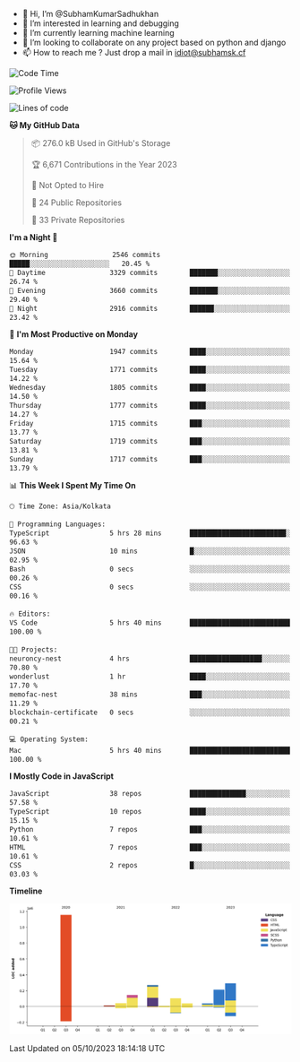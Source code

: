 - 👋 Hi, I’m @SubhamKumarSadhukhan
- 👀 I’m interested in learning and debugging
- 🌱 I’m currently learning machine learning
- 💞️ I’m looking to collaborate on any project based on python and django
- 📫 How to reach me ?
      Just drop a mail in idiot@subhamsk.cf

<!---
SubhamKumarSadhukhan/SubhamKumarSadhukhan is a ✨ special ✨ repository because its `README.md` (this file) appears on your GitHub profile.
You can click the Preview link to take a look at your changes.
--->


<!--START_SECTION:waka-->
![Code Time](http://img.shields.io/badge/Code%20Time-1%2C587%20hrs%2038%20mins-blue)

![Profile Views](http://img.shields.io/badge/Profile%20Views-20-blue)

![Lines of code](https://img.shields.io/badge/From%20Hello%20World%20I%27ve%20Written-2.3%20million%20lines%20of%20code-blue)

**🐱 My GitHub Data** 

> 📦 276.0 kB Used in GitHub's Storage 
 > 
> 🏆 6,671 Contributions in the Year 2023
 > 
> 🚫 Not Opted to Hire
 > 
> 📜 24 Public Repositories 
 > 
> 🔑 33 Private Repositories 
 > 
**I'm a Night 🦉** 

```text
🌞 Morning                2546 commits        █████░░░░░░░░░░░░░░░░░░░░   20.45 % 
🌆 Daytime                3329 commits        ███████░░░░░░░░░░░░░░░░░░   26.74 % 
🌃 Evening                3660 commits        ███████░░░░░░░░░░░░░░░░░░   29.40 % 
🌙 Night                  2916 commits        ██████░░░░░░░░░░░░░░░░░░░   23.42 % 
```
📅 **I'm Most Productive on Monday** 

```text
Monday                   1947 commits        ████░░░░░░░░░░░░░░░░░░░░░   15.64 % 
Tuesday                  1771 commits        ████░░░░░░░░░░░░░░░░░░░░░   14.22 % 
Wednesday                1805 commits        ████░░░░░░░░░░░░░░░░░░░░░   14.50 % 
Thursday                 1777 commits        ████░░░░░░░░░░░░░░░░░░░░░   14.27 % 
Friday                   1715 commits        ███░░░░░░░░░░░░░░░░░░░░░░   13.77 % 
Saturday                 1719 commits        ███░░░░░░░░░░░░░░░░░░░░░░   13.81 % 
Sunday                   1717 commits        ███░░░░░░░░░░░░░░░░░░░░░░   13.79 % 
```


📊 **This Week I Spent My Time On** 

```text
🕑︎ Time Zone: Asia/Kolkata

💬 Programming Languages: 
TypeScript               5 hrs 28 mins       ████████████████████████░   96.63 % 
JSON                     10 mins             █░░░░░░░░░░░░░░░░░░░░░░░░   02.95 % 
Bash                     0 secs              ░░░░░░░░░░░░░░░░░░░░░░░░░   00.26 % 
CSS                      0 secs              ░░░░░░░░░░░░░░░░░░░░░░░░░   00.16 % 

🔥 Editors: 
VS Code                  5 hrs 40 mins       █████████████████████████   100.00 % 

🐱‍💻 Projects: 
neuroncy-nest            4 hrs               ██████████████████░░░░░░░   70.80 % 
wonderlust               1 hr                ████░░░░░░░░░░░░░░░░░░░░░   17.70 % 
memofac-nest             38 mins             ███░░░░░░░░░░░░░░░░░░░░░░   11.29 % 
blockchain-certificate   0 secs              ░░░░░░░░░░░░░░░░░░░░░░░░░   00.21 % 

💻 Operating System: 
Mac                      5 hrs 40 mins       █████████████████████████   100.00 % 
```

**I Mostly Code in JavaScript** 

```text
JavaScript               38 repos            ██████████████░░░░░░░░░░░   57.58 % 
TypeScript               10 repos            ████░░░░░░░░░░░░░░░░░░░░░   15.15 % 
Python                   7 repos             ███░░░░░░░░░░░░░░░░░░░░░░   10.61 % 
HTML                     7 repos             ███░░░░░░░░░░░░░░░░░░░░░░   10.61 % 
CSS                      2 repos             █░░░░░░░░░░░░░░░░░░░░░░░░   03.03 % 
```



**Timeline**

![Lines of Code chart](https://raw.githubusercontent.com/SubhamKumarSadhukhan/SubhamKumarSadhukhan/main/assets/bar_graph.png)


 Last Updated on 05/10/2023 18:14:18 UTC
<!--END_SECTION:waka-->
